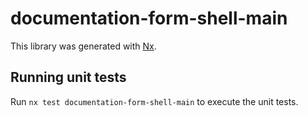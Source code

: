 # documentation-form-shell-main

This library was generated with [Nx](https://nx.dev).

## Running unit tests

Run `nx test documentation-form-shell-main` to execute the unit tests.
